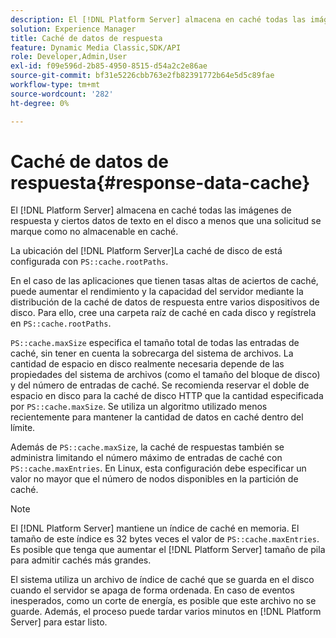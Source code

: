 ```yaml
---
description: El [!DNL Platform Server] almacena en caché todas las imágenes de respuesta y ciertos datos de texto en el disco a menos que una solicitud se marque como no almacenable en caché.
solution: Experience Manager
title: Caché de datos de respuesta
feature: Dynamic Media Classic,SDK/API
role: Developer,Admin,User
exl-id: f09e596d-2b85-4950-8515-d54a2c2e86ae
source-git-commit: bf31e5226cbb763e2fb82391772b64e5d5c89fae
workflow-type: tm+mt
source-wordcount: '282'
ht-degree: 0%

---
```


# Caché de datos de respuesta{#response-data-cache}

El [!DNL Platform Server] almacena en caché todas las imágenes de respuesta y ciertos datos de texto en el disco a menos que una solicitud se marque como no almacenable en caché.

La ubicación del [!DNL Platform Server]La caché de disco de está configurada con `PS::cache.rootPaths`.

En el caso de las aplicaciones que tienen tasas altas de aciertos de caché, puede aumentar el rendimiento y la capacidad del servidor mediante la distribución de la caché de datos de respuesta entre varios dispositivos de disco. Para ello, cree una carpeta raíz de caché en cada disco y regístrela en `PS::cache.rootPaths`.

`PS::cache.maxSize` especifica el tamaño total de todas las entradas de caché, sin tener en cuenta la sobrecarga del sistema de archivos. La cantidad de espacio en disco realmente necesaria depende de las propiedades del sistema de archivos (como el tamaño del bloque de disco) y del número de entradas de caché. Se recomienda reservar el doble de espacio en disco para la caché de disco HTTP que la cantidad especificada por `PS::cache.maxSize`. Se utiliza un algoritmo utilizado menos recientemente para mantener la cantidad de datos en caché dentro del límite.

Además de `PS::cache.maxSize`, la caché de respuestas también se administra limitando el número máximo de entradas de caché con `PS::cache.maxEntries`. En Linux, esta configuración debe especificar un valor no mayor que el número de nodos disponibles en la partición de caché.

>[!NOTE]
>
>El [!DNL Platform Server] mantiene un índice de caché en memoria. El tamaño de este índice es 32 bytes veces el valor de `PS::cache.maxEntries`. Es posible que tenga que aumentar el [!DNL Platform Server] tamaño de pila para admitir cachés más grandes.

El sistema utiliza un archivo de índice de caché que se guarda en el disco cuando el servidor se apaga de forma ordenada. En caso de eventos inesperados, como un corte de energía, es posible que este archivo no se guarde. Además, el proceso puede tardar varios minutos en [!DNL Platform Server] para estar listo.
